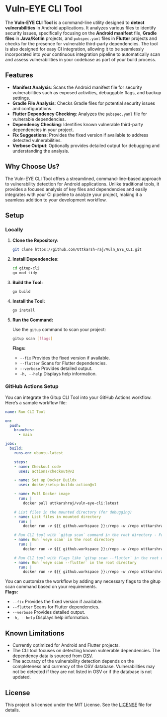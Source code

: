 # Vuln-EYE CLI Tool

The **Vuln-EYE CLI Tool** is a command-line utility designed to **detect vulnerabilities** in Android applications. It analyzes various files to identify security issues, specifically focusing on the **Android manifest** file, **Gradle files** in **Java/Kotlin** projects, and `pubspec.yaml` files in **Flutter** projects and checks for the presence for vulnerable third-party dependencies. The tool is also designed for easy CI integration, allowing it to be seamlessly incorporated into your continuous integration pipeline to automatically scan and assess vulnerabilities in your codebase as part of your build process.

## Features

- **Manifest Analysis**: Scans the Android manifest file for security vulnerabilities such as exposed activities, debuggable flags, and backup settings.
- **Gradle File Analysis**: Checks Gradle files for potential security issues and configurations.
- **Flutter Dependency Checking**: Analyzes the `pubspec.yaml` file for vulnerable dependencies.
- **Dependency Checking**: Identifies known vulnerable third-party dependencies in your project.
- **Fix Suggestions**: Provides the fixed version if available to address detected vulnerabilities.
- **Verbose Output**: Optionally provides detailed output for debugging and understanding the analysis.

## Why Choose Us?

The Vuln-EYE CLI Tool offers a streamlined, command-line-based approach to vulnerability detection for Android applications. Unlike traditional tools, it provides a focused analysis of key files and dependencies and easily integrates with your CI pipeline to analyze your project, making it a seamless addition to your development workflow.

## Setup

### Locally

1. **Clone the Repository:**

   ```bash
   git clone https://github.com/Uttkarsh-raj/Vuln_EYE_CLI.git
   ```

2. **Install Dependencies:**

   ```bash
   cd gitup-cli
   go mod tidy
   ```

3. **Build the Tool:**

   ```bash
   go build
   ```

4. **Install the Tool:**

   ```bash
   go install
   ```

5. **Run the Command:**

   Use the `gitup` command to scan your project:

   ```bash
   gitup scan [flags]
   ```

   **Flags:**

   - `--fix`       Provides the fixed version if available.
   - `--flutter`   Scans for Flutter dependencies.
   - `--verbose`   Provides detailed output.
   - `-h, --help`  Displays help information.

### GitHub Actions Setup

You can integrate the Gitup CLI Tool into your GitHub Actions workflow. Here’s a sample workflow file:

```yaml
name: Run CLI Tool

on:
  push:
    branches:
      - main

jobs:
  build:
    runs-on: ubuntu-latest

    steps:
    - name: Checkout code
      uses: actions/checkout@v2

    - name: Set up Docker Buildx
      uses: docker/setup-buildx-action@v1

    - name: Pull Docker image
      run: |
        docker pull uttkarshraj/vuln-eye-cli:latest

    # List files in the mounted directory (for debugging)
    - name: List files in mounted directory
      run: |
        docker run -v ${{ github.workspace }}:/repo -w /repo uttkarshraj/vuln-eye-cli:latest ls -alh /repo

    # Run CLI tool with `gitup scan` command in the root directory - For Java/Kotlin projects
    - name: Run `veye scan` in the root directory
      run: |
        docker run -v ${{ github.workspace }}:/repo -w /repo uttkarshraj/vuln-eye-cli:latest gitup scan

    # Run CLI tool with flags like `gitup scan --flutter` in the root directory - For Flutter projects
    - name: Run `veye scan --flutter` in the root directory
      run: |
        docker run -v ${{ github.workspace }}:/repo -w /repo uttkarshraj/vuln-eye-cli:latest gitup scan --flutter
```
You can customize the workflow by adding any necessary flags to the gitup scan command based on your requirements.<br>
**Flags:**

   - `--fix`       Provides the fixed version if available.
   - `--flutter`   Scans for Flutter dependencies.
   - `--verbose`   Provides detailed output.
   - `-h, --help`  Displays help information.

## Known Limitations

- Currently optimized for Android and Flutter projects.
- The CLI tool focuses on detecting known vulnerable dependencies. The dependency data is sourced from [OSV](https://osv.dev/).
- The accuracy of the vulnerability detection depends on the completeness and currency of the OSV database. Vulnerabilities may not be detected if they are not listed in OSV or if the database is not updated.

## License

This project is licensed under the MIT License. See the [LICENSE](LICENSE) file for details.
